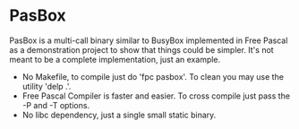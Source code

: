 PasBox
======

PasBox is a multi-call binary similar to BusyBox implemented in Free
Pascal as a demonstration project to show that things could be simpler.
It's not meant to be a complete implementation, just an example.

* No Makefile, to compile just do 'fpc pasbox'. To clean you may use the
  utility 'delp .'.
* Free Pascal Compiler is faster and easier. To cross compile just pass the
  -P and -T options.
* No libc dependency, just a single small static binary.
